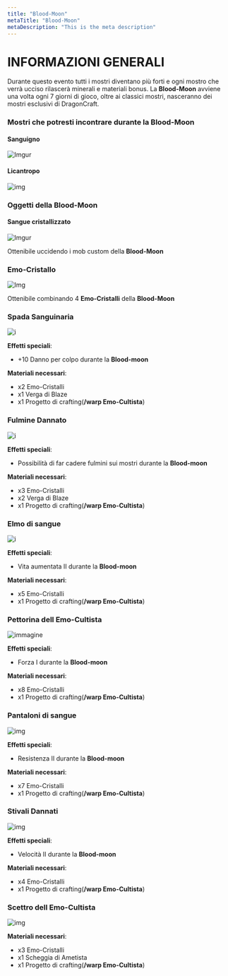 ```yaml
---
title: "Blood-Moon"
metaTitle: "Blood-Moon"
metaDescription: "This is the meta description"
---
```

# INFORMAZIONI GENERALI

Durante questo evento tutti i mostri diventano più forti e ogni mostro che verrà ucciso rilascerà minerali e materiali bonus. La **Blood-Moon** avviene una volta ogni 7 giorni di gioco, oltre ai classici mostri, nasceranno dei mostri esclusivi di DragonCraft.

### Mostri che potresti incontrare durante la Blood-Moon

#### Sanguigno

![Imgur](https://i.imgur.com/m5vLkg9.png)

#### Licantropo

![img](https://i.imgur.com/3rVe9K1.png)

### Oggetti della **Blood-Moon**

#### Sangue cristallizzato

![Imgur](https://imgur.com/yRK0IxP.png)

Ottenibile uccidendo i mob custom della **Blood-Moon**

### Emo-Cristallo

![Img](https://cdn.discordapp.com/attachments/1006224188912181339/1044367766641180792/image.png)

Ottenibile combinando 4 **Emo-Cristalli** della **Blood-Moon**

### Spada Sanguinaria

![i](https://cdn.discordapp.com/attachments/1006224188912181339/1044367937315803136/image.png)

**Effetti speciali**:
- +10 Danno per colpo durante la **Blood-moon**

**Materiali necessari**:
- x2 Emo-Cristalli
- x1 Verga di Blaze
- x1 Progetto di crafting(**/warp Emo-Cultista**)

### Fulmine Dannato

![i](https://cdn.discordapp.com/attachments/1006224188912181339/1044367866838929440/image.png)

**Effetti speciali**:
- Possibilità di far cadere fulmini sui mostri durante la **Blood-moon**

**Materiali necessari**:
- x3 Emo-Cristalli
- x2 Verga di Blaze
- x1 Progetto di crafting(**/warp Emo-Cultista**)

### Elmo di sangue

![i](https://cdn.discordapp.com/attachments/1006224188912181339/1044368074461159506/image.png)

**Effetti speciali**:
- Vita aumentata II durante la **Blood-moon**

**Materiali necessari**:
- x5 Emo-Cristalli
- x1 Progetto di crafting(**/warp Emo-Cultista**)

### Pettorina dell Emo-Cultista

![immagine](https://user-images.githubusercontent.com/86102553/203357176-52121ab4-ae70-4a21-9fc2-f59280039eb2.png)

**Effetti speciali**:
- Forza I durante la **Blood-moon**

**Materiali necessari**:
- x8 Emo-Cristalli
- x1 Progetto di crafting(**/warp Emo-Cultista**)

### Pantaloni di sangue

![img](https://cdn.discordapp.com/attachments/1006224188912181339/1044368200789405756/image.png)

**Effetti speciali**:
- Resistenza II durante la **Blood-moon**

**Materiali necessari**:
- x7 Emo-Cristalli
- x1 Progetto di crafting(**/warp Emo-Cultista**)

### Stivali Dannati

![img](https://cdn.discordapp.com/attachments/1006224188912181339/1044368285526937701/image.png)

**Effetti speciali**:
- Velocità II durante la **Blood-moon**

**Materiali necessari**:
- x4 Emo-Cristalli
- x1 Progetto di crafting(**/warp Emo-Cultista**)

### Scettro dell Emo-Cultista

![img](https://cdn.discordapp.com/attachments/1006224188912181339/1044368005271924796/image.png) 

**Materiali necessari**:
- x3 Emo-Cristalli
- x1 Scheggia di Ametista
- x1 Progetto di crafting(**/warp Emo-Cultista**)




